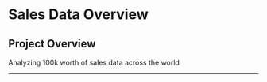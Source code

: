 # Sales Data Overview
## Project Overview

Analyzing 100k worth of sales data across the world

---
